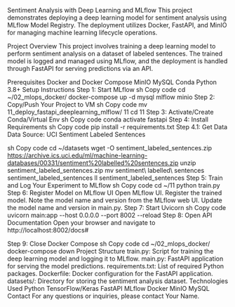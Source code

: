 Sentiment Analysis with Deep Learning and MLflow
This project demonstrates deploying a deep learning model for sentiment analysis using MLflow Model Registry. The deployment utilizes Docker, FastAPI, and MinIO for managing machine learning lifecycle operations.

Project Overview
This project involves training a deep learning model to perform sentiment analysis on a dataset of labeled sentences. The trained model is logged and managed using MLflow, and the deployment is handled through FastAPI for serving predictions via an API.

Prerequisites
Docker and Docker Compose
MinIO
MySQL
Conda
Python 3.8+
Setup Instructions
Step 1: Start MLflow
sh
Copy code
cd ~/02_mlops_docker/
docker-compose up -d mysql mlflow minio
Step 2: Copy/Push Your Project to VM
sh
Copy code
mv 11_deploy_fastapi_deeplearning_mlflow/ 11
cd 11
Step 3: Activate/Create Conda/Virtual Env
sh
Copy code
conda activate fastapi
Step 4: Install Requirements
sh
Copy code
pip install -r requirements.txt
Step 4.1: Get Data
Data Source: UCI Sentiment Labeled Sentences

sh
Copy code
cd ~/datasets
wget -O sentiment_labeled_sentences.zip https://archive.ics.uci.edu/ml/machine-learning-databases/00331/sentiment%20labelled%20sentences.zip
unzip sentiment_labeled_sentences.zip
mv sentiment\ labelled\ sentences sentiment_labeled_sentences
ll sentiment_labeled_sentences
Step 5: Train and Log Your Experiment to MLflow
sh
Copy code
cd ~/11
python train.py
Step 6: Register Model on MLflow UI
Open MLflow UI.
Register the trained model.
Note the model name and version from the MLflow web UI.
Update the model name and version in main.py.
Step 7: Start Uvicorn
sh
Copy code
uvicorn main:app --host 0.0.0.0 --port 8002 --reload
Step 8: Open API Documentation
Open your browser and navigate to http://localhost:8002/docs#

Step 9: Close Docker Compose
sh
Copy code
cd ~/02_mlops_docker/
docker-compose down
Project Structure
train.py: Script for training the deep learning model and logging it to MLflow.
main.py: FastAPI application for serving the model predictions.
requirements.txt: List of required Python packages.
Dockerfile: Docker configuration for the FastAPI application.
datasets/: Directory for storing the sentiment analysis dataset.
Technologies Used
Python
TensorFlow/Keras
FastAPI
MLflow
Docker
MinIO
MySQL
Contact
For any questions or inquiries, please contact Your Name.
